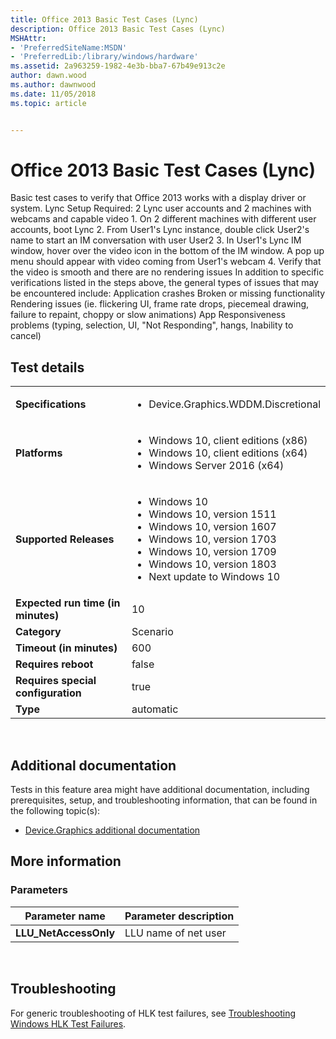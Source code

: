 ```yaml
---
title: Office 2013 Basic Test Cases (Lync)
description: Office 2013 Basic Test Cases (Lync)
MSHAttr:
- 'PreferredSiteName:MSDN'
- 'PreferredLib:/library/windows/hardware'
ms.assetid: 2a963259-1982-4e3b-bba7-67b49e913c2e
author: dawn.wood
ms.author: dawnwood
ms.date: 11/05/2018
ms.topic: article


---
```


# <span id="p_hlk_test.55a196e7-c2d3-4e9b-b289-973c96196a25"></span>Office 2013 Basic Test Cases (Lync)


Basic test cases to verify that Office 2013 works with a display driver or system. Lync Setup Required: 2 Lync user accounts and 2 machines with webcams and capable video 1. On 2 different machines with different user accounts, boot Lync 2. From User1's Lync instance, double click User2's name to start an IM conversation with user User2 3. In User1's Lync IM window, hover over the video icon in the bottom of the IM window. A pop up menu should appear with video coming from User1's webcam 4. Verify that the video is smooth and there are no rendering issues In addition to specific verifications listed in the steps above, the general types of issues that may be encountered include: Application crashes Broken or missing functionality Rendering issues (ie. flickering UI, frame rate drops, piecemeal drawing, failure to repaint, choppy or slow animations) App Responsiveness problems (typing, selection, UI, "Not Responding", hangs, Inability to cancel)

## Test details
|||
|---|---|
| **Specifications**  | <ul><li>Device.Graphics.WDDM.Discretional</li></ul> |  
| **Platforms**   | <ul><li>Windows 10, client editions (x86)</li><li>Windows 10, client editions (x64)</li><li>Windows Server 2016 (x64)</li></ul> |
| **Supported Releases** | <ul><li>Windows 10</li><li>Windows 10, version 1511</li><li>Windows 10, version 1607</li><li>Windows 10, version 1703</li><li>Windows 10, version 1709</li><li>Windows 10, version 1803</li><li>Next update to Windows 10</li></ul> |
|**Expected run time (in minutes)**| 10 |
|**Category**| Scenario |
|**Timeout (in minutes)**| 600 |
|**Requires reboot**| false |
|**Requires special configuration**| true |
|**Type**| automatic |

 

## <span id="Additional_documentation"></span><span id="additional_documentation"></span><span id="ADDITIONAL_DOCUMENTATION"></span>Additional documentation


Tests in this feature area might have additional documentation, including prerequisites, setup, and troubleshooting information, that can be found in the following topic(s):

-   [Device.Graphics additional documentation](device-graphics-additional-documentation.md)

## <span id="More_information"></span><span id="more_information"></span><span id="MORE_INFORMATION"></span>More information


### <span id="Parameters"></span><span id="parameters"></span><span id="PARAMETERS"></span>Parameters

| Parameter name         | Parameter description |
|------------------------|-----------------------|
| **LLU\_NetAccessOnly** | LLU name of net user  |

 

## <span id="Troubleshooting"></span><span id="troubleshooting"></span><span id="TROUBLESHOOTING"></span>Troubleshooting


For generic troubleshooting of HLK test failures, see [Troubleshooting Windows HLK Test Failures](..\user\troubleshooting-windows-hlk-test-failures.md).

 

 






